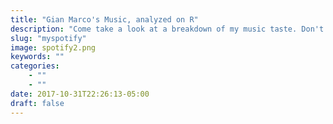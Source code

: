 ```yaml
---
title: "Gian Marco's Music, analyzed on R"
description: "Come take a look at a breakdown of my music taste. Don't worry, You will not find any Britney Spears"
slug: "myspotify"
image: spotify2.png
keywords: ""
categories: 
    - ""
    - ""
date: 2017-10-31T22:26:13-05:00
draft: false
---
```

